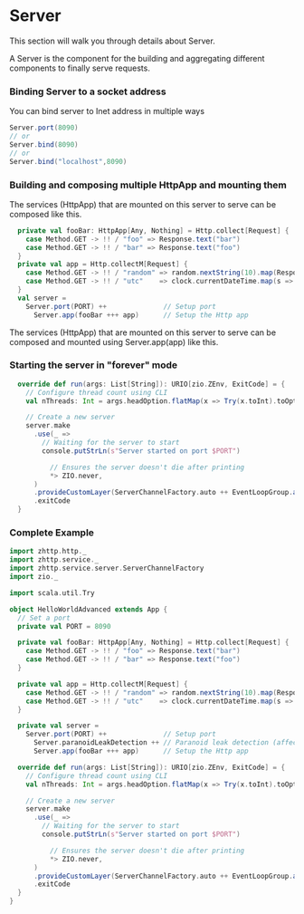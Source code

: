 # Server

This section will walk you through details about Server.

A Server is the component for the building and aggregating different components to finally serve requests.

### Binding Server to a socket address
You can bind server to Inet address in multiple ways 
```scala
Server.port(8090)
// or 
Server.bind(8090)
// or 
Server.bind("localhost",8090)
```
### Building and composing multiple HttpApp and mounting them
The services (HttpApp) that are mounted on this server to serve 
can be composed like this.
```scala
  private val fooBar: HttpApp[Any, Nothing] = Http.collect[Request] {
    case Method.GET -> !! / "foo" => Response.text("bar")
    case Method.GET -> !! / "bar" => Response.text("foo")
  }
  private val app = Http.collectM[Request] {
    case Method.GET -> !! / "random" => random.nextString(10).map(Response.text)
    case Method.GET -> !! / "utc"    => clock.currentDateTime.map(s => Response.text(s.toString))
  }
  val server =
    Server.port(PORT) ++              // Setup port
      Server.app(fooBar +++ app)      // Setup the Http app 
```
The services (HttpApp) that are mounted on this server to serve
can be composed and mounted using Server.app(app) like this.

### Starting the server in "forever" mode
```scala
  override def run(args: List[String]): URIO[zio.ZEnv, ExitCode] = {
    // Configure thread count using CLI
    val nThreads: Int = args.headOption.flatMap(x => Try(x.toInt).toOption).getOrElse(0)

    // Create a new server
    server.make
      .use(_ =>
        // Waiting for the server to start
        console.putStrLn(s"Server started on port $PORT")

          // Ensures the server doesn't die after printing
          *> ZIO.never,
      )
      .provideCustomLayer(ServerChannelFactory.auto ++ EventLoopGroup.auto(nThreads))
      .exitCode
  }
```

### Complete Example

```scala
import zhttp.http._
import zhttp.service._
import zhttp.service.server.ServerChannelFactory
import zio._

import scala.util.Try

object HelloWorldAdvanced extends App {
  // Set a port
  private val PORT = 8090

  private val fooBar: HttpApp[Any, Nothing] = Http.collect[Request] {
    case Method.GET -> !! / "foo" => Response.text("bar")
    case Method.GET -> !! / "bar" => Response.text("foo")
  }

  private val app = Http.collectM[Request] {
    case Method.GET -> !! / "random" => random.nextString(10).map(Response.text)
    case Method.GET -> !! / "utc"    => clock.currentDateTime.map(s => Response.text(s.toString))
  }

  private val server =
    Server.port(PORT) ++              // Setup port
      Server.paranoidLeakDetection ++ // Paranoid leak detection (affects performance)
      Server.app(fooBar +++ app)      // Setup the Http app

  override def run(args: List[String]): URIO[zio.ZEnv, ExitCode] = {
    // Configure thread count using CLI
    val nThreads: Int = args.headOption.flatMap(x => Try(x.toInt).toOption).getOrElse(0)

    // Create a new server
    server.make
      .use(_ =>
        // Waiting for the server to start
        console.putStrLn(s"Server started on port $PORT")

          // Ensures the server doesn't die after printing
          *> ZIO.never,
      )
      .provideCustomLayer(ServerChannelFactory.auto ++ EventLoopGroup.auto(nThreads))
      .exitCode
  }
}
```